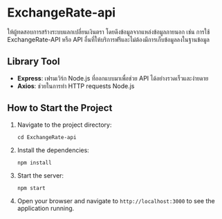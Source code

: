 # ExchangeRate-api
ให้ผู้ทดสอบการสร้างระบบแลกเปลี่ยนเงินตรา โดยดึงข้อมูลจากแหล่งข้อมูลภายนอก เช่น การใช้ ExchangeRate-API หรือ API อื่นที่ให้บริการฟรีและไม่ต้องมีการเก็บข้อมูลลงในฐานข้อมูล

## Library Tool
- **Express**: เฟรมเวิร์ก Node.js ที่ออกแบบมาเพื่อช่วย API ได้อย่างรวดเร็วและง่ายดาย
- **Axios**: ช่วยในการทำ HTTP requests Node.js

## How to Start the Project
1. Navigate to the project directory:
    ```
    cd ExchangeRate-api
    ```

2. Install the dependencies:
    ```
    npm install
    ```

3. Start the server:
    ```
    npm start
    ```

4. Open your browser and navigate to `http://localhost:3000` to see the application running.